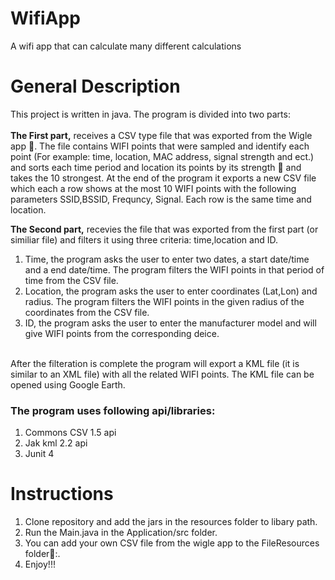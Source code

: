 # WifiApp
A wifi app that can calculate many different calculations

# General Description <br />
This project is written in java. The program is divided into two parts:<br />
<br />
**The First part,** receives a CSV type file that was exported from the Wigle app :iphone:. The file contains WIFI points that were sampled and identify each point (For example: time, location, MAC address, signal strength and ect.) and sorts each time period and location its points by its strength :signal_strength: and takes the 10 strongest. At the end of the program it exports a new CSV file which each a row shows at the most 10 WIFI points with the following parameters SSID,BSSID, Frequncy, Signal. Each row is the same time and location.

**The Second part,** recevies the file that was exported from the first part (or similiar file) and filters it using three criteria: time,location and ID. <br />

1.  Time, the program asks the user to enter two dates, a start date/time and a end date/time. The program filters
the WIFI points in that period of time from the CSV file.
2.  Location, the program asks the user to enter coordinates (Lat,Lon) and radius. The program filters the WIFI points in
the given radius of the coordinates from the CSV file.
3. ID, the program asks the user to enter the manufacturer model and will give WIFI points from the corresponding deice.
<br />
After the filteration is complete the program will export a KML file (it is similar to an XML file) with all the related WIFI points. The KML file can be opened using Google Earth.

### The program uses following api/libraries: ###
  1. Commons CSV 1.5 api
  2. Jak kml 2.2 api
  3. Junit 4 

# Instructions <br />

1. Clone repository and add the jars in the resources folder to libary path.
2. Run the Main.java in the Application/src folder.
3. You can add your own CSV file from the wigle app to the FileResources folder:open_file_folder::.
4. Enjoy!!!
